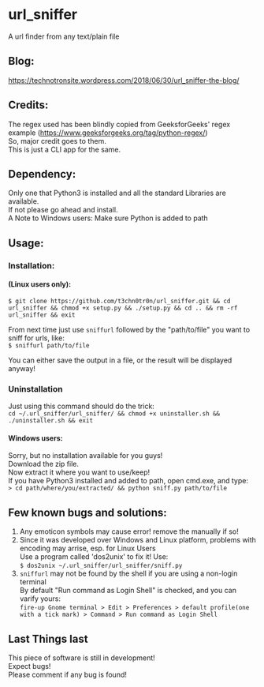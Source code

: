 # url_sniffer
A url finder from any text/plain file 

## Blog:
https://technotronsite.wordpress.com/2018/06/30/url_sniffer-the-blog/

## Credits:
The regex used has been blindly copied from GeeksforGeeks' regex example (https://www.geeksforgeeks.org/tag/python-regex/)  
So, major credit goes to them.  
This is just a CLI app for the same.  

## Dependency:
Only one that Python3 is installed and all the standard Libraries are available.  
If not please go ahead and install.  
A Note to Windows users: Make sure Python is added to path


## Usage:
### Installation: 
#### (Linux users only):  
```$ git clone https://github.com/t3chn0tr0n/url_sniffer.git && cd url_sniffer && chmod +x setup.py && ./setup.py && cd .. && rm -rf url_sniffer && exit```   


From next time just use `sniffurl` followed by the "path/to/file" you want to sniff for urls, like:    
```$ sniffurl path/to/file```  


You can either save the output in a file, or the result will be displayed anyway!  


### Uninstallation
Just using this command should do the trick:  
```cd ~/.url_sniffer/url_sniffer/ && chmod +x uninstaller.sh && ./uninstaller.sh && exit```


#### Windows users:
Sorry, but no installation available for you guys!  
Download the zip file.  
Now extract it where you want to use/keep!  
If you have Python3 installed and added to path, open cmd.exe, and type:  
```> cd path/where/you/extracted/ && python sniff.py path/to/file```   


## Few known bugs and solutions:  
1. Any emoticon symbols may cause error! remove the manually if so!
2. Since it was developed over Windows and Linux platform, problems with encoding may arrise, esp. for Linux Users    
   Use a program called 'dos2unix' to fix it! Use:  
   ```$ dos2unix ~/.url_sniffer/url_sniffer/sniff.py```
3. `sniffurl` may not be found by the shell if you are using a non-login terminal  
    By default "Run command as Login Shell" is checked, and you can varify yours:  
    `fire-up Gnome terminal > Edit > Preferences > default profile(one with a tick mark) > Command > Run command as Login Shell`

## Last Things last
This piece of software is still in development!  
Expect bugs!  
Please comment if any bug is found! 
